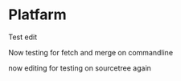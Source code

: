 # Platfarm

Test edit

Now testing for fetch and merge on commandline

now editing for testing on sourcetree again

